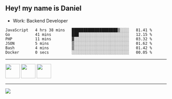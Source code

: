 ## Hey! my name is Daniel

- Work: Backend Developer

<!--START_SECTION:waka-->

```text
JavaScript   4 hrs 38 mins   ████████████████████▒░░░░   81.41 %
Go           41 mins         ███░░░░░░░░░░░░░░░░░░░░░░   12.15 %
PHP          11 mins         ▓░░░░░░░░░░░░░░░░░░░░░░░░   03.32 %
JSON         5 mins          ▒░░░░░░░░░░░░░░░░░░░░░░░░   01.62 %
Bash         4 mins          ▒░░░░░░░░░░░░░░░░░░░░░░░░   01.42 %
Docker       0 secs          ░░░░░░░░░░░░░░░░░░░░░░░░░   00.05 %
```

<!--END_SECTION:waka-->
    

<hr>
<div>
    <img height="45" src="https://img.icons8.com/color/48/000000/nodejs.png"/>
    <img height="45" src="https://www.vectorlogo.zone/logos/golang/golang-ar21.svg">
    <img height="45" src="https://www.vectorlogo.zone/logos/nestjs/nestjs-icon.svg">
</div>
<hr>
<div>
    <a href="https://www.linkedin.com/in/daniel-lucas-bb7b82193/" target="_blank">
        <img src="https://img.shields.io/badge/LinkedIn-0077B5?style=for-the-badge&logo=linkedin&logoColor=white">
    </a>
</div>
